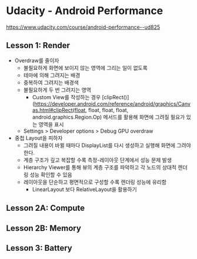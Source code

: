 # Udacity - Android Performance

https://www.udacity.com/course/android-performance--ud825

## Lesson 1: Render

- Overdraw를 줄이자
  - 불필요하게 화면에 보이지 않는 영역에 그리는 일이 없도록
  - 테마에 의해 그려지는 배경
  - 중복하여 그려지는 배경색
  - 불필요하게 두 번 그려지는 영역
    - Custom View를 작성하는 경우 [clipRect()](https://developer.android.com/reference/android/graphics/Canvas.html#clipRect(float, float, float, float, android.graphics.Region.Op) 메서드를 활용해 화면에 그려질 필요가 있는 영역을 표시
  - Settings > Developer options > Debug GPU overdraw
- 중첩 Layout을 피하자
  - 그려질 내용이 바뀔 때마다 DisplayList를 다시 생성하고 실행해 화면에 그려야 한다.
  - 계층 구조가 깊고 복잡할 수록 측정-레이아웃 단계에서 성능 문제 발생
  - Hierarchy Viewer를 통해 뷰의 계층 구조를 파악하고 각 노드의 상대적 렌더링 성능 확인할 수 있음
  - 레이아웃을 단순하고 평면적으로 구성할 수록 렌더링 성능에 유리함
    - LinearLayout 보다 RelativeLayout을 활용하기

## Lesson 2A: Compute

## Lesson 2B: Memory

## Lesson 3: Battery
